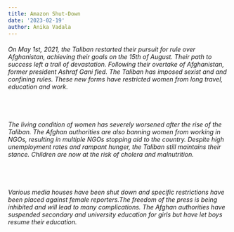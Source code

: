 ```yaml
---
title: Amazon Shut-Down
date: '2023-02-19'
author: Anika Vadala
---
```


<h6>
On May 1st, 2021, the Taliban restarted their pursuit for rule over Afghanistan, achieving their goals on the 15th of August. Their path to success left a trail of devastation. Following their overtake of Afghanistan, former president Ashraf Gani fled. The Taliban has imposed sexist and and confining rules. These new forms have restricted women from long travel, education and work.
</h6>
<br>

<h6>
The living condition of women has severely worsened after the rise of the Taliban.  The Afghan authorities are also banning women from working in NGOs, resulting in multiple NGOs stopping aid to the country. Despite high unemployment rates and rampant hunger, the Taliban still maintains their stance. Children are now at the risk of cholera and malnutrition.
</h6>
<br>

<h6>

Various media houses have been shut down and specific restrictions have been placed against female reporters.The freedom of the press is being inhibited and will lead to many complications. The Afghan authorities have suspended secondary and university education for girls but have let boys resume their education.

</h6>
<br>
